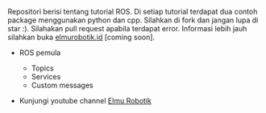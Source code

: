 Repositori berisi tentang tutorial ROS. Di setiap tutorial terdapat dua contoh package menggunakan python dan cpp. Silahkan di fork dan jangan lupa di star :). Silahakan pull request apabila terdapat error.
Informasi lebih jauh silahkan buka [elmurobotik.id](https://elmurobotik.id) [coming soon].

* ROS pemula
  * Topics
  * Services
  * Custom messages

* Kunjungi youtube channel [Elmu Robotik](https://www.youtube.com/channel/UCVXyfaXmRAsHZ6cr3sPwk1w)
